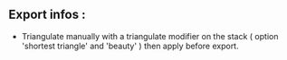 Export infos :
------------

* Triangulate manually with a triangulate modifier on the stack ( option 'shortest triangle' and 'beauty' ) then apply before export.



